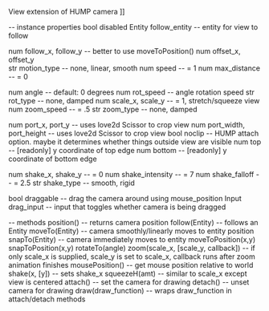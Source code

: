 View
	extension of HUMP camera
]]

-- instance properties
bool disabled
Entity follow_entity		-- entity for view to follow

num follow_x, follow_y 		-- better to use moveToPosition()
num offset_x, offset_y		
str motion_type 			-- none, linear, smooth
num speed 					-- = 1
num max_distance			-- = 0

num angle 					-- default: 0 degrees
num rot_speed				-- angle rotation speed
str rot_type				-- none, damped
num scale_x, scale_y		-- = 1, stretch/squeeze view
num zoom_speed				-- = .5
str zoom_type				-- none, damped

num port_x, port_y			-- uses love2d Scissor to crop view
num port_width, port_height -- uses love2d Scissor to crop view
bool noclip					-- HUMP attach option. maybe it determines whether things outside view are visible
num top 					-- [readonly] y coordinate of top edge
num bottom					-- [readonly] y coordinate of bottom edge

num shake_x, shake_y		-- = 0
num shake_intensity			-- = 7
num shake_falloff 			-- = 2.5
str shake_type 				-- smooth, rigid

bool draggable				-- drag the camera around using mouse_position
Input drag_input			-- input that toggles whether camera is being dragged

-- methods
position()					-- returns camera position
follow(Entity)				-- follows an Entity
moveTo(Entity) 				-- camera smoothly/linearly moves to entity position
snapTo(Entity)				-- camera immediately moves to entity
moveToPosition(x,y)			
snapToPosition(x,y)
rotateTo(angle)
zoom(scale_x, [scale_y, callback])	-- if only scale_x is supplied, scale_y is set to scale_x, callback runs after zoom animation finishes
mousePosition()				-- get mouse position relative to world
shake(x, [y])				-- sets shake_x
squeezeH(amt)				-- similar to scale_x except view is centered
attach()					-- set the camera for drawing
detach()					-- unset camera for drawing
draw(draw_function)			-- wraps draw_function in attach/detach methods
